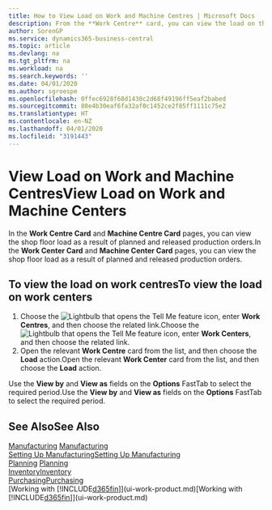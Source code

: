 ```yaml
---
title: How to View Load on Work and Machine Centres | Microsoft Docs
description: From the **Work Centre** card, you can view the load on the work centres as a result of released production orders.
author: SorenGP
ms.service: dynamics365-business-central
ms.topic: article
ms.devlang: na
ms.tgt_pltfrm: na
ms.workload: na
ms.search.keywords: ''
ms.date: 04/01/2020
ms.author: sgroespe
ms.openlocfilehash: 0ffec6928f68d1430c2d68f49196ff5eaf2babed
ms.sourcegitcommit: 88e4b30eaf6fa32af0c1452ce2f85ff1111c75e2
ms.translationtype: HT
ms.contentlocale: en-NZ
ms.lasthandoff: 04/01/2020
ms.locfileid: "3191443"
---
```

# <a name="view-load-on-work-and-machine-centers"></a><span data-ttu-id="4e183-103">View Load on Work and Machine Centres</span><span class="sxs-lookup"><span data-stu-id="4e183-103">View Load on Work and Machine Centers</span></span>
<span data-ttu-id="4e183-104">In the **Work Centre Card** and **Machine Centre Card** pages, you can view the shop floor load as a result of planned and released production orders.</span><span class="sxs-lookup"><span data-stu-id="4e183-104">In the **Work Center Card** and **Machine Center Card** pages, you can view the shop floor load as a result of planned and released production orders.</span></span>    

## <a name="to-view-the-load-on-work-centers"></a><span data-ttu-id="4e183-105">To view the load on work centres</span><span class="sxs-lookup"><span data-stu-id="4e183-105">To view the load on work centers</span></span>  
1.  <span data-ttu-id="4e183-106">Choose the ![Lightbulb that opens the Tell Me feature](media/ui-search/search_small.png "Tell me what you want to do") icon, enter **Work Centres**, and then choose the related link.</span><span class="sxs-lookup"><span data-stu-id="4e183-106">Choose the ![Lightbulb that opens the Tell Me feature](media/ui-search/search_small.png "Tell me what you want to do") icon, enter **Work Centers**, and then choose the related link.</span></span>  
2.  <span data-ttu-id="4e183-107">Open the relevant **Work Centre** card from the list, and then choose the **Load** action.</span><span class="sxs-lookup"><span data-stu-id="4e183-107">Open the relevant **Work Center** card from the list, and then choose the **Load** action.</span></span>  

<span data-ttu-id="4e183-108">Use the **View by** and **View as** fields on the **Options** FastTab to select the required period.</span><span class="sxs-lookup"><span data-stu-id="4e183-108">Use the **View by** and **View as** fields on the **Options** FastTab to select the required period.</span></span>  

## <a name="see-also"></a><span data-ttu-id="4e183-109">See Also</span><span class="sxs-lookup"><span data-stu-id="4e183-109">See Also</span></span>  
<span data-ttu-id="4e183-110">[Manufacturing](production-manage-manufacturing.md)  </span><span class="sxs-lookup"><span data-stu-id="4e183-110">[Manufacturing](production-manage-manufacturing.md)  </span></span>  
[<span data-ttu-id="4e183-111">Setting Up Manufacturing</span><span class="sxs-lookup"><span data-stu-id="4e183-111">Setting Up Manufacturing</span></span>](production-configure-production-processes.md)  
<span data-ttu-id="4e183-112">[Planning](production-planning.md)    </span><span class="sxs-lookup"><span data-stu-id="4e183-112">[Planning](production-planning.md)    </span></span>  
[<span data-ttu-id="4e183-113">Inventory</span><span class="sxs-lookup"><span data-stu-id="4e183-113">Inventory</span></span>](inventory-manage-inventory.md)  
[<span data-ttu-id="4e183-114">Purchasing</span><span class="sxs-lookup"><span data-stu-id="4e183-114">Purchasing</span></span>](purchasing-manage-purchasing.md)  
<span data-ttu-id="4e183-115">[Working with [!INCLUDE[d365fin](includes/d365fin_md.md)]](ui-work-product.md)</span><span class="sxs-lookup"><span data-stu-id="4e183-115">[Working with [!INCLUDE[d365fin](includes/d365fin_md.md)]](ui-work-product.md)</span></span>
